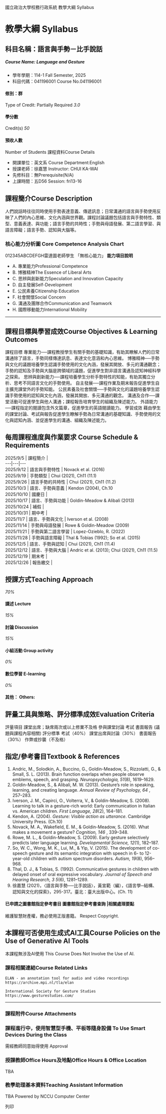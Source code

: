 國立政治大學校務行政系統 教學大綱 Syllabus
# 教學大綱 Syllabus
##  科目名稱：語言與手勢－比手說話
#####  Course Name: Language and Gesture
  * 學年學期：114-1 Fall Semester, 2025 
  * 科目代碼：041196001 Course No.041196001


#### 修別：群
Type of Credit: Partially Required 
_3.0_
#### 學分數
Credit(s)
_50_
#### 預收人數
Number of Students
課程資料Course Details
  * 開課單位：英文系 Course Department:English 
  * 授課老師：徐嘉慧 Instructor: CHUI KA-WAI 
  * 先修科目：無Prerequisite(N/A)
  * 上課時間：五D56 Session: fri13-16


##  課程簡介Course Description
人們說話時往往同時使用手勢表達意義、傳遞訊息；日常溝通的語言與手勢使用反映了人們的內心思維、文化內涵與世界觀。課程討論議題包括語言與手勢特性、類型、意義表達、與功能；語言手勢的共時性；手勢與母語發展、第二語言學習、與語言障礙；語言手勢、認知與大腦等。
###  核心能力分析圖 Core Competence Analysis Chart
012345ABCDEFGH雷達圖老師學生
「無核心能力」 
**能力項目說明**
  * A. 專業能力Professional Competence
  * B. 博雅精神The Essence of Liberal Arts
  * C. 思辨與創新能力Speculation and Innovation Capacity
  * D. 自主發展Self-Development
  * E. 公民素養Citizenship Education
  * F. 社會關懷Social Concern
  * G. 溝通及團隊合作Communication and Teamwork
  * H. 國際移動能力International Mobility


* * *
##  課程目標與學習成效Course Objectives & Learning Outcomes 
課程目標
專業能力──課程教授學生有關手勢的基礎知識，有助其瞭解人們的日常溝通除了語言，手勢同樣傳達訊息、表達文化意涵和內心思維。
博雅精神──手勢與文化的議題培養學生認識手勢使用的文化內涵，發展其開放、多元的溝通觀念；手勢的認知及手勢與大腦是跨領域的議題，促進學生對非語言溝通及認知神經科學之探索。
思辨與創新能力──課程培養學生分析手勢特性的知能，有助其獨立分析、思考不同語言文化的手勢使用。
自主發展──課程作業及期末報告促進學生自主擴充課堂外的手勢知能。
公民素養及社會關懷──手勢與文化的議題培養學生認識手勢使用的認知與文化內涵，發展其開放、多元溝通的觀念。
溝通及合作──課堂活動可促進學生與他人溝通；課程報告培育學生的組織及陳述能力。
外語能力──課程指定的閱讀包含外文篇章，促進學生的英語閱讀能力。
學習成效
藉由學生的課堂討論、考試與報告促進學生瞭解手勢為日常溝通的基礎知識、手勢使用的文化與認知內涵、並促進學生的溝通、組織及陳述能力。
##  每周課程進度與作業要求 Course Schedule & Requirements
2025/9/5 | 課程簡介 |   
---|---|---  
2025/9/12 | 語言與手勢特性 | Novack et al. (2016)   
2025/9/19 | 手勢類型 | Chui (2021), Ch11 (11.1)  
2025/9/26 | 語言手勢的共時性 | Chui (2021), Ch11 (11.2)  
2025/10/3 | 語言、手勢與意義 | Kendon (2004), Ch.10  
2025/10/10 | 國慶日 |   
2025/10/17 | 語言、手勢與功能 | Goldin-Meadow & Alibali (2013)  
2025/10/24 | 補假 |   
2025/10/31 | 期中考 |   
2025/11/7 | 語言、手勢與文化 | Iverson et al. (2008)  
2025/11/14 | 手勢與母語發展 | Rowe & Goldin-Meadow (2009)   
2025/11/21 | 手勢與第二語言學習 | Lopez-Ozieblo, R. (2022)  
2025/11/28 | 手勢與語言障礙 | Thal & Tobias (1992); So et al. (2015)  
2025/12/5 | 語言、手勢與認知 | Chui (2021), Ch11 (11.4)  
2025/12/12 | 語言、手勢與大腦 | Andric et al. (2013); Chui (2021), Ch11 (11.5)  
2025/12/19 | 期末考 |   
2025/12/26 | 報告繳交 |   
##  授課方式Teaching Approach
_70%_
####  講述 Lecture
_15%_
####  討論 Discussion
_15%_
####  小組活動 Group activity
_0%_
####  數位學習 E-learning
_0%_
####  其他： Others:
##  評量工具與策略、評分標準成效Evaluation Criteria
評量項目
課堂出席；缺席兩次或以上修業不及格
參與課堂討論
考試
書面報告 (議題與課程內容相關)
評分標準
考試（40%）
課堂出席與討論（30%）
書面報告（30%）
作弊或抄襲（不及格）
##  指定/參考書目Textbook & References
  1. Andric, M., Solodkin, A., Buccino, G., Goldin-Meadow, S., Rizzolatti, G., & Small, S. L. (2013). Brain function overlaps when people observe emblems, speech, and grasping.  _Neuropsychologia, 51_(8), 1619–1629.
  2. Goldin-Meadow, S., & Alibali, M. W. (2013). Gesture’s role in speaking, learning, and creating language.  _Annual Review of Psychology, 64_ , 257–283.
  3. Iverson, J. M., Capirci, O., Volterra, V., & Goldin-Meadow, S. (2008). Learning to talk in a gesture-rich world: Early communication in Italian vs. American children.  _First Language, 28_(2), 164–181.
  4. Kendon, A. (2004).  _Gesture: Visible action as utterance_. Cambridge University Press. (Ch.10) 
  5. Novack, M. A., Wakefield, E. M., & Goldin-Meadow, S. (2016). What makes a movement a gesture?  _Cognition, 146_ , 339–348.
  6. Rowe, M. L., & Goldin-Meadow, S. (2009). Early gesture selectively predicts later language learning.  _Developmental Science, 12_(1), 182–187.
  7. So, W. C., Wong, M. K., Lui, M., & Yip, V. (2015). The development of co-speech gesture and its semantic integration with speech in 6- to 12-year-old children with autism spectrum disorders.  _Autism, 19_(8), 956–968.
  8. Thal, D. J., & Tobias, S. (1992). Communicative gestures in children with delayed onset of oral expressive vocabulary.  _Journal of Speech and Hearing Research, 3_ _5_(6), 1281–1289.
  9. 徐嘉慧 (2021)，〈語言與手勢──比手說話〉，黃宣範（編），《語言學─結構、認知與文化的探索》，295-317。臺北：臺大出版中心。(Ch. 11)


####  已申請之圖書館指定參考書目  圖書館指定參考書查詢 |相關處理要點
維護智慧財產權，務必使用正版書籍。 Respect Copyright.
##  本課程可否使用生成式AI工具Course Policies on the Use of Generative AI Tools
本課程無涉及AI使用 This Course Does Not Involve the Use of AI.
###  課程相關連結Course Related Links
```
ELAN - an annotation tool for audio and video recordings
https://archive.mpi.nl/tla/elan

International Society for Gesture Studies
https://www.gesturestudies.com/ 

```

* * *
###  課程附件Course Attachments
###  課程進行中，使用智慧型手機、平板等隨身設備 To Use Smart Devices During the Class
需經教師同意始得使用  Approval
###  授課教師Office Hours及地點Office Hours & Office Location
TBA
###  教學助理基本資料Teaching Assistant Information
TBA
Powered by NCCU Computer Center
  
列印

